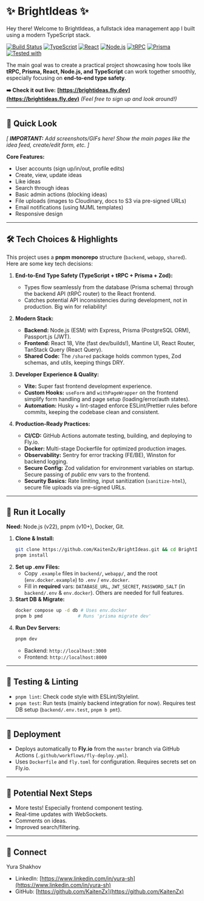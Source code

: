 # ✨ BrightIdeas ✨

Hey there! Welcome to BrightIdeas, a fullstack idea management app I built using a modern TypeScript stack.

[![Build Status](https://img.shields.io/github/actions/workflow/status/KaitenZx/BrightIdeas/fly-deploy.yml?branch=master&style=flat-square)](https://github.com/KaitenZx/BrightIdeas/actions/workflows/fly-deploy.yml) [![TypeScript](https://img.shields.io/badge/TypeScript-Strict-blue?style=flat-square)](https://www.typescriptlang.org/) [![React](https://img.shields.io/badge/React-18-blue?style=flat-square)](https://reactjs.org/) [![Node.js](https://img.shields.io/badge/Node.js-22-green?style=flat-square)](https://nodejs.org/) [![tRPC](https://img.shields.io/badge/tRPC-10-orange?style=flat-square)](https://trpc.io/) [![Prisma](https://img.shields.io/badge/Prisma-6-purple?style=flat-square)](https://www.prisma.io/) [![Tested with](https://img.shields.io/badge/tested_with-Vitest-6D932B?style=flat-square)](https://vitest.dev/)

The main goal was to create a practical project showcasing how tools like **tRPC, Prisma, React, Node.js, and TypeScript** can work together smoothly, especially focusing on **end-to-end type safety**.

**➡️ Check it out live:** **[https://brightideas.fly.dev](https://brightideas.fly.dev)**
_(Feel free to sign up and look around!)_

---

## 📸 Quick Look

_[ **IMPORTANT:** Add screenshots/GIFs here! Show the main pages like the idea feed, create/edit form, etc. ]_

**Core Features:**

- User accounts (sign up/in/out, profile edits)
- Create, view, update ideas
- Like ideas
- Search through ideas
- Basic admin actions (blocking ideas)
- File uploads (images to Cloudinary, docs to S3 via pre-signed URLs)
- Email notifications (using MJML templates)
- Responsive design

---

## 🛠️ Tech Choices & Highlights

This project uses a **pnpm monorepo** structure (`backend`, `webapp`, `shared`). Here are some key tech decisions:

1.  **End-to-End Type Safety (TypeScript + tRPC + Prisma + Zod):**

    - Types flow seamlessly from the database (Prisma schema) through the backend API (tRPC router) to the React frontend.
    - Catches potential API inconsistencies during development, not in production. Big win for reliability!

2.  **Modern Stack:**

    - **Backend:** Node.js (ESM) with Express, Prisma (PostgreSQL ORM), Passport.js (JWT).
    - **Frontend:** React 18, Vite (fast dev/builds!), Mantine UI, React Router, TanStack Query (React Query).
    - **Shared Code:** The `/shared` package holds common types, Zod schemas, and utils, keeping things DRY.

3.  **Developer Experience & Quality:**

    - **Vite:** Super fast frontend development experience.
    - **Custom Hooks:** `useForm` and `withPageWrapper` on the frontend simplify form handling and page setup (loading/error/auth states).
    - **Automation:** Husky + lint-staged enforce ESLint/Prettier rules before commits, keeping the codebase clean and consistent.

4.  **Production-Ready Practices:**
    - **CI/CD:** GitHub Actions automate testing, building, and deploying to Fly.io.
    - **Docker:** Multi-stage Dockerfile for optimized production images.
    - **Observability:** Sentry for error tracking (FE/BE), Winston for backend logging.
    - **Secure Config:** Zod validation for environment variables on startup. Secure passing of _public_ env vars to the frontend.
    - **Security Basics:** Rate limiting, input sanitization (`sanitize-html`), secure file uploads via pre-signed URLs.

---

## 🚀 Run it Locally

**Need:** Node.js (v22), pnpm (v10+), Docker, Git.

1.  **Clone & Install:**
    ```bash
    git clone https://github.com/KaitenZx/BrightIdeas.git && cd BrightIdeas
    pnpm install
    ```
2.  **Set up .env Files:**
    - Copy `.example` files in `backend/`, `webapp/`, and the root (`env.docker.example`) to `.env` / `env.docker`.
    - Fill in **required** vars: `DATABASE_URL`, `JWT_SECRET`, `PASSWORD_SALT` (in `backend/.env` & `env.docker`). Others are needed for full features.
3.  **Start DB & Migrate:**
    ```bash
    docker compose up -d db # Uses env.docker
    pnpm b pmd             # Runs 'prisma migrate dev'
    ```
4.  **Run Dev Servers:**
    ```bash
    pnpm dev
    ```
    - Backend: `http://localhost:3000`
    - Frontend: `http://localhost:8000`

---

## 🧪 Testing & Linting

- `pnpm lint`: Check code style with ESLint/Stylelint.
- `pnpm test`: Run tests (mainly backend integration for now). Requires test DB setup (`backend/.env.test`, `pnpm b pmt`).

---

## 🚢 Deployment

- Deploys automatically to **Fly.io** from the `master` branch via GitHub Actions (`.github/workflows/fly-deploy.yml`).
- Uses `Dockerfile` and `fly.toml` for configuration. Requires secrets set on Fly.io.

---

## 🌱 Potential Next Steps

- More tests! Especially frontend component testing.
- Real-time updates with WebSockets.
- Comments on ideas.
- Improved search/filtering.

---

## 👋 Connect

Yura Shakhov

- LinkedIn: [https://www.linkedin.com/in/yura-sh](https://www.linkedin.com/in/yura-sh)
- GitHub: [https://github.com/KaitenZx](https://github.com/KaitenZx)
